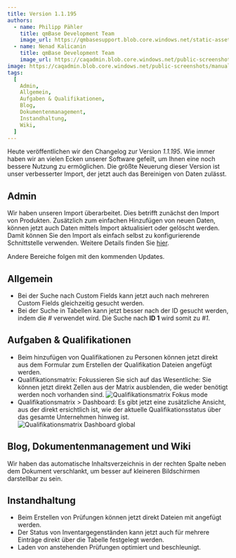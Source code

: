```yaml
---
title: Version 1.1.195
authors:
  - name: Philipp Pähler
    title: qmBase Development Team
    image_url: https://qmbasesupport.blob.core.windows.net/static-assets/img/persons/paehler_round.png
  - name: Nenad Kalicanin
    title: qmBase Development Team
    image_url: https://caqadmin.blob.core.windows.net/public-screenshots/manual-screenshots/nenad-profilePicture.jpg
image: https://caqadmin.blob.core.windows.net/public-screenshots/manual-screenshots/Screenshot2023-08-16Startpage_tabs.png
tags:
  [
    Admin,
    Allgemein,
    Aufgaben & Qualifikationen,
    Blog,
    Dokumentenmanagement,
    Instandhaltung,
    Wiki,
  ]
---
```


Heute veröffentlichen wir den Changelog zur Version _1.1.195_. Wie immer haben wir an vielen Ecken unserer Software gefeilt, um Ihnen eine noch bessere Nutzung zu ermöglichen.
Die größte Neuerung dieser Version ist unser verbesserter Import, der jetzt auch das Bereinigen von Daten zulässt.

<!--truncate-->

## Admin

Wir haben unseren Import überarbeitet. Dies betrifft zunächst den Import von Produkten.
Zusätzlich zum einfachen Hinzufügen von neuen Daten, können jetzt auch Daten mittels Import aktualisiert oder gelöscht werden.
Damit können Sie den Import als einfach selbst zu konfigurierende Schnittstelle verwenden. Weitere Details finden Sie [hier](/docs/apps/admin/import).

Andere Bereiche folgen mit den kommenden Updates.

## Allgemein

- Bei der Suche nach Custom Fields kann jetzt auch nach mehreren Custom Fields gleichzeitig gesucht werden.
- Bei der Suche in Tabellen kann jetzt besser nach der ID gesucht werden, indem die _#_ verwendet wird. Die Suche nach **ID 1** wird somit zu _#1_.

## Aufgaben & Qualifikationen

- Beim hinzufügen von Qualifikationen zu Personen können jetzt direkt aus dem Formular zum Erstellen der Qualifikation Dateien angefügt werden.
- Qualifikationsmatrix: Fokussieren Sie sich auf das Wesentliche: Sie können jetzt direkt Zellen aus der Matrix ausblenden, die weder benötigt werden noch vorhanden sind.
  ![Qualifikationsmatrix Fokus mode](https://caqadmin.blob.core.windows.net/public-screenshots/manual-screenshots/Screenshot%202023-09-11%20QualificationMatrixFocus.png)
- Qualifikationsmatrix > Dashboard: Es gibt jetzt eine zusätzliche Ansicht, aus der direkt ersichtlich ist, wie der aktuelle Qualifikationsstatus über das gesamte Unternehmen hinweg ist.
  ![Qualifikationsmatrix Dashboard global](https://caqadmin.blob.core.windows.net/public-screenshots/manual-screenshots/Screenshot%202023-09-11%20qualificationDashboardUngrouped.png)

## Blog, Dokumentenmanagement und Wiki

Wir haben das automatische Inhaltsverzeichnis in der rechten Spalte neben dem Dokument verschlankt, um besser auf kleineren Bildschirmen darstellbar zu sein.

## Instandhaltung

- Beim Erstellen von Prüfungen können jetzt direkt Dateien mit angefügt werden.
- Der Status von Inventargegenständen kann jetzt auch für mehrere Einträge direkt über die Tabelle festgelegt werden.
- Laden von anstehenden Prüfungen optimiert und beschleunigt.
